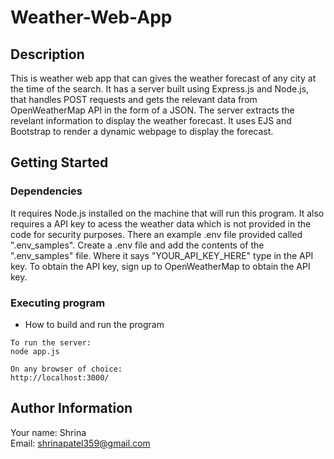 # Weather-Web-App
## Description

This is weather web app that can gives the weather forecast of any city at the time of the search. It has a server built using Express.js and Node.js, that handles POST requests and gets the relevant data from OpenWeatherMap API in the form of a JSON. The server extracts the revelant information to display the weather forecast. It uses EJS and Bootstrap to render a dynamic webpage to display the forecast.

## Getting Started
### Dependencies

It requires Node.js installed on the machine that will run this program. It also requires a API key to acess the weather data which is not provided in the code for security purposes. There an example .env file provided called ".env_samples". Create a .env file and add the contents of the ".env_samples" file. Where it says "YOUR_API_KEY_HERE" type in the API key. To obtain the API key, sign up to OpenWeatherMap to obtain the API key.

### Executing program

* How to build and run the program
```
To run the server:
node app.js

On any browser of choice:
http://localhost:3000/
```

## Author Information
Your name: Shrina<br />
Email: shrinapatel359@gmail.com
